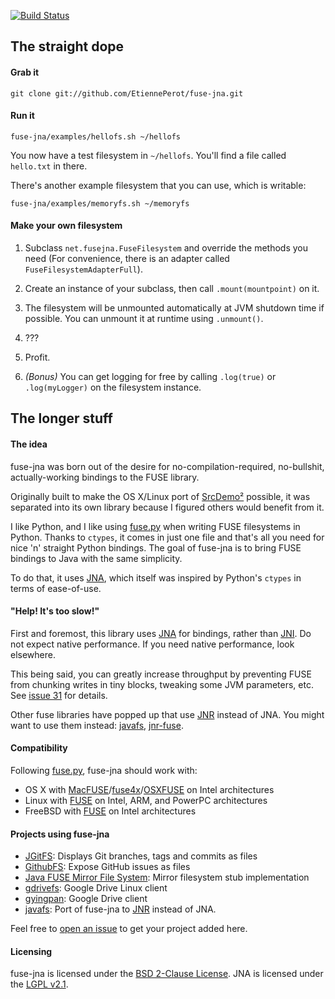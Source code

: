 [![Build Status](https://travis-ci.org/EtiennePerot/fuse-jna.png)](https://travis-ci.org/EtiennePerot/fuse-jna)

## The straight dope
#### Grab it

    git clone git://github.com/EtiennePerot/fuse-jna.git

#### Run it

    fuse-jna/examples/hellofs.sh ~/hellofs

You now have a test filesystem in `~/hellofs`.
You'll find a file called `hello.txt` in there.

There's another example filesystem that you can use, which is writable:

    fuse-jna/examples/memoryfs.sh ~/memoryfs

#### Make your own filesystem

1. Subclass `net.fusejna.FuseFilesystem` and override the methods you need (For convenience, there is an adapter called `FuseFilesystemAdapterFull`).

2. Create an instance of your subclass, then call `.mount(mountpoint)` on it.

3. The filesystem will be unmounted automatically at JVM shutdown time if possible. You can unmount it at runtime using `.unmount()`.

4. ???

5. Profit.

6. *(Bonus)* You can get logging for free by calling `.log(true)` or `.log(myLogger)` on the filesystem instance.

## The longer stuff
#### The idea
fuse-jna was born out of the desire for no-compilation-required, no-bullshit, actually-working bindings to the FUSE library.

Originally built to make the OS X/Linux port of [SrcDemo²] possible, it was separated into its own library because I figured others would benefit from it.

I like Python, and I like using [fuse.py] when writing FUSE filesystems in Python. Thanks to `ctypes`, it comes in just one file and that's all you need for nice 'n' straight Python bindings.
The goal of fuse-jna is to bring FUSE bindings to Java with the same simplicity.

To do that, it uses [JNA], which itself was inspired by Python's `ctypes` in terms of ease-of-use.

#### "Help! It's too slow!"

First and foremost, this library uses [JNA] for bindings, rather than [JNI]. Do not expect native performance. If you need native performance, look elsewhere.

This being said, you can greatly increase throughput by preventing FUSE from chunking writes in tiny blocks, tweaking some JVM parameters, etc. See [issue 31][Issue 31] for details.

Other fuse libraries have popped up that use [JNR] instead of JNA. You might want to use them instead: [javafs], [jnr-fuse].

#### Compatibility

Following [fuse.py], fuse-jna should work with:

* OS X with [MacFUSE]/[fuse4x]/[OSXFUSE] on Intel architectures
* Linux with [FUSE][Linux-Fuse] on Intel, ARM, and PowerPC architectures
* FreeBSD with [FUSE][FreeBSD-Fuse] on Intel architectures

#### Projects using fuse-jna

* [JGitFS](https://github.com/centic9/JGitFS): Displays Git branches, tags and commits as files
* [GithubFS](https://github.com/akiellor/githubfs): Expose GitHub issues as files
* [Java FUSE Mirror File System](https://github.com/Syed-Rahman-Mashwani/Java-FUSE-Mirror-File-System): Mirror filesystem stub implementation
* [gdrivefs](https://github.com/smacke/gdrivefs): Google Drive Linux client
* [gyingpan](https://github.com/tbutter/gyingpan): Google Drive client
* [javafs]: Port of fuse-jna to [JNR] instead of JNA.

Feel free to [open an issue](https://github.com/EtiennePerot/fuse-jna/issues/new) to get your project added here.

#### Licensing
fuse-jna is licensed under the [BSD 2-Clause License].
JNA is licensed under the [LGPL v2.1].

[SrcDemo²]: https://github.com/EtiennePerot/srcdemo2
[fuse.py]: http://code.google.com/p/fusepy/source/browse/trunk/fuse.py
[javafs]: https://github.com/puniverse/javafs
[jnr-fuse]: https://github.com/SerCeMan/jnr-fuse
[JNI]: https://en.wikipedia.org/wiki/Java_Native_Interface
[JNA]: https://github.com/twall/jna
[JNR]: https://github.com/jnr/jnr-ffi
[Issue 31]: https://github.com/EtiennePerot/fuse-jna/issues/31
[MacFUSE]: http://code.google.com/p/macfuse/
[fuse4x]: http://fuse4x.org/
[OSXFUSE]: http://osxfuse.github.com/
[Linux-FUSE]: http://fuse.sourceforge.net/
[FreeBSD-FUSE]: http://wiki.freebsd.org/FuseFilesystem
[BSD 2-Clause License]: https://www.opensource.org/licenses/bsd-license.php
[LGPL v2.1]: https://www.opensource.org/licenses/lgpl-2.1.php
